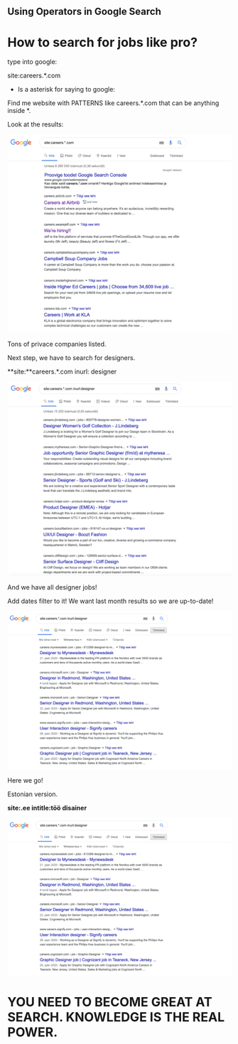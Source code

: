 ## Using Operators in Google Search

# How to search for jobs like pro?

type into google:

site:careers.*.com

* Is a asterisk for saying to google: 

Find me website with PATTERNS like careers.*.com that can be anything inside *. 

Look at the results:

![](https://github.com/nazarigue/course/blob/master/images/General%20Internet%20Course%20Syllabus/Untitled%205.png)

Tons of privace companies listed.

Next step, we have to search for designers. 

**site:**careers.*.com  inurl: designer

![](https://github.com/nazarigue/course/blob/master/images/General%20Internet%20Course%20Syllabus/Untitled%206.png)

And we have all designer jobs!

Add dates filter to it! We want last month results so we are up-to-date!

![](https://github.com/nazarigue/course/blob/master/images/General%20Internet%20Course%20Syllabus/Untitled%207.png)

Here we go!

Estonian version.

**site:.ee intitle:töö disainer**

![](https://github.com/nazarigue/course/blob/master/images/General%20Internet%20Course%20Syllabus/Untitled%207.png)

# **YOU NEED TO BECOME GREAT AT SEARCH. KNOWLEDGE IS THE REAL POWER.**
